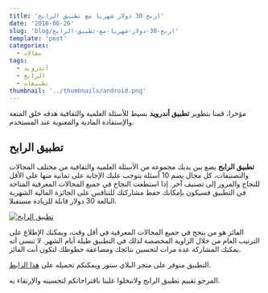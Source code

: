 ```yaml
---
title: 'اربح 30 دولار شهريا مع تطبيق الرابح'
date: '2016-06-26'
slug: 'blog/اربح-30-دولار-شهريا-مع-تطبيق-الرابح'
template: 'post'
categories:
  - مقالات
tags:
  - أندرويد
  - الرابح
  - تطبيقات
thumbnail: '../thumbnails/android.png'
---
```


مؤخرا، قمنا بتطوير **تطبيق أندرويد** بسيط للأسئلة العلمية والثقافية هدفه خلق المتعة والإستفادة المادية والمعنوية عند المستخدم.

## تطبيق الرابح

**تطبيق الرابح** يضع بين يديك مجموعة من الأسئلة العلمية والثقافية من مختلف المجالات والتصنيفات، كل مجال يضم 10 أسئلة يتوجب عليك الإجابة على ثمانية منها على الأقل للنجاح والمرور إلى تصنيف آخر. إذا استطعت النجاح في جميع المجالات المعرفية المتاحة في التطبيق فسيكون بإمكانك حفظ مشاركتك للتنافس على الجائزة المالية الشهرية البالغة 30 دولار قابلة للزيادة مستقبلا.

[![تطبيق الرابح](../images/screenshot_1-169x300.jpg)](../images/screenshot_1.jpg)

الفائز هو من ينجح في جميع المجالات المعرفية في أقل وقت، ويمكنك الإطلاع على الترتيب العام من خلال الزاوية المخصصة لذلك في التطبيق طيلة أيام الشهر. لا تنسى أنه يمكنك المشاركة عدة مرات لتحسين نتائجك ومضاعفة حظوظك لتكون أنت الفائز.

التطبيق متوفر على متجر البلاي ستور ويمكنكم تحميله على [هذا الرابط](https://play.google.com/store/apps/details?id=com.alrabeeh.anziapps).

المرجو تقييم تطبيق الرابح ولاتبخلوا علينا باقتراحاتكم لتحسينه والإرتقاء به.
